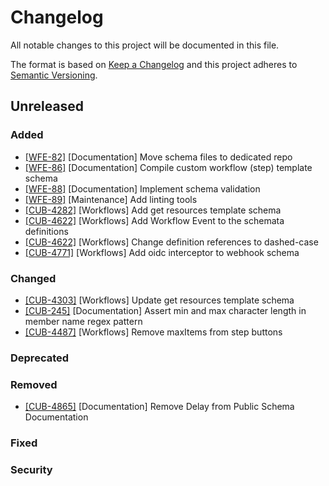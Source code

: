 # Changelog

All notable changes to this project will be documented in this file.

The format is based on [Keep a Changelog](http://keepachangelog.com/en/1.0.0/)
and this project adheres to [Semantic Versioning](http://semver.org/spec/v2.0.0.html).

## Unreleased

### Added

- [[WFE-82]](https://labforward.atlassian.net/browse/WFE-82) [Documentation] Move schema files to dedicated repo
- [[WFE-86]](https://labforward.atlassian.net/browse/WFE-86) [Documentation] Compile custom workflow (step) template schema
- [[WFE-88]](https://labforward.atlassian.net/browse/WFE-88) [Documentation] Implement schema validation
- [[WFE-89]](https://labforward.atlassian.net/browse/WFE-89) [Maintenance] Add linting tools
- [[CUB-4282]](https://labforward.atlassian.net/browse/CUB-4282) [Workflows] Add get resources template schema
- [[CUB-4622]](https://labforward.atlassian.net/browse/CUB-4622) [Workflows] Add Workflow Event to the schemata definitions
- [[CUB-4622]](https://labforward.atlassian.net/browse/CUB-4622) [Workflows] Change definition references to dashed-case
- [[CUB-4771]](https://labforward.atlassian.net/browse/CUB-4771) [Workflows] Add oidc interceptor to webhook schema

### Changed

- [[CUB-4303]](https://labforward.atlassian.net/browse/CUB-4303) [Workflows] Update get resources template schema
- [[CUB-245]](https://labforward.atlassian.net/browse/WFE-245) [Documentation] Assert min and max character length in member name regex pattern
- [[CUB-4487]](https://labforward.atlassian.net/browse/CUB-4487) [Workflows] Remove maxItems from step buttons

### Deprecated

### Removed

- [[CUB-4865]](https://labforward.atlassian.net/browse/CUB-4865) [Documentation] Remove Delay from Public Schema Documentation

### Fixed

### Security
